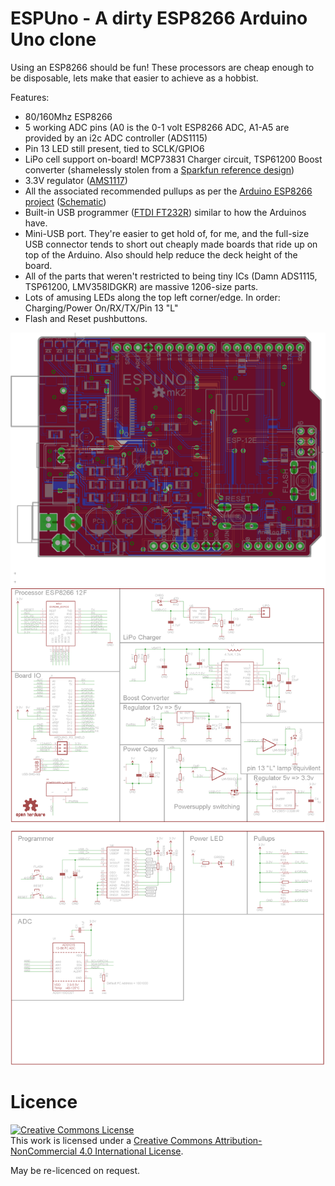# ESPUno - A dirty ESP8266 Arduino Uno clone

Using an ESP8266 should be fun! These processors are cheap enough to be disposable, lets make that easier to achieve as a hobbist.

Features: 

+ 80/160Mhz ESP8266
+ 5 working ADC pins (A0 is the 0-1 volt ESP8266 ADC, A1-A5 are provided by an i2c ADC controller (ADS1115) 
+ Pin 13 LED still present, tied to SCLK/GPIO6
+ LiPo cell support on-board! MCP73831 Charger circuit, TSP61200 Boost converter (shamelessly stolen from a [Sparkfun reference design](https://www.sparkfun.com/products/11231)) 
+ 3.3V regulator ([AMS1117](http://www.aliexpress.com/premium/ams1117.html?ltype=wholesale&SearchText=ams1117&d=y&origin=y&initiative_id=SB_20151010010621&isViewCP=y&catId=0))
+ All the associated recommended pullups as per the [Arduino ESP8266 project](https://github.com/esp8266/Arduino) ([Schematic](https://github.com/esp8266/Arduino/blob/esp8266/docs/ESP_improved_stability.png))
+ Built-in USB programmer ([FTDI FT232R](http://www.aliexpress.com/premium/FT232R.html?spm=2114.01020208.0.312.zEmQlv&site=glo&g=y&SortType=price_asc&SearchText=FT232R&isUnitPrice=y&initiative_id=SB_20151010010739&shipCountry=uk&needQuery=n)) similar to how the Arduinos have.
+ Mini-USB port. They're easier to get hold of, for me, and the full-size USB connector tends to short out cheaply made boards that ride up on top of the Arduino. Also should help reduce the deck height of the board.
+ All of the parts that weren't restricted to being tiny ICs (Damn ADS1115, TSP61200, LMV358IDGKR) are massive 1206-size parts.
+ Lots of amusing LEDs along the top left corner/edge. In order: Charging/Power On/RX/TX/Pin 13 "L"
+ Flash and Reset pushbuttons.

![alt text](https://raw.githubusercontent.com/matthewbaggett/ESP-Uno/master/espuno.brd.png)
![alt text](https://raw.githubusercontent.com/matthewbaggett/ESP-Uno/master/espuno.sch.png)

# Licence

<a rel="license" href="http://creativecommons.org/licenses/by-nc/4.0/"><img alt="Creative Commons License" style="border-width:0" src="https://i.creativecommons.org/l/by-nc/4.0/88x31.png" /></a><br />This work is licensed under a <a rel="license" href="http://creativecommons.org/licenses/by-nc/4.0/">Creative Commons Attribution-NonCommercial 4.0 International License</a>.

May be re-licenced on request.
